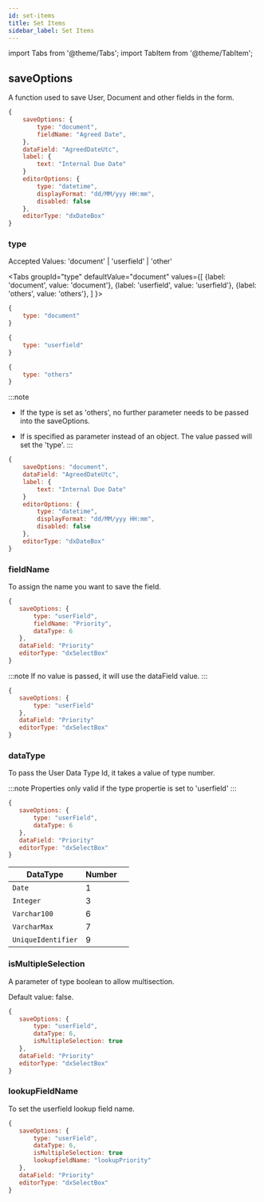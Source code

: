 ```yaml
---
id: set-items
title: Set Items
sidebar_label: Set Items
---
```


import Tabs from '@theme/Tabs';
import TabItem from '@theme/TabItem';

## saveOptions

A function used to save User, Document and other fields in the form.

```js
{
    saveOptions: {
        type: "document",
        fieldName: "Agreed Date",
    },
    dataField: "AgreedDateUtc",
    label: {
        text: "Internal Due Date"
    }
    editorOptions: {
        type: "datetime",
        displayFormat: "dd/MM/yyy HH:mm",
        disabled: false
    },
    editorType: "dxDateBox"
}
```
### type

Accepted Values: 'document' | 'userfield' | 'other'

<Tabs
  groupId="type"
  defaultValue="document"
  values={[
    {label: 'document', value: 'document'},
    {label: 'userfield', value: 'userfield'},
    {label: 'others', value: 'others'},
  ]
}>
<TabItem value="document">

```js
{
    type: "document"
}
```

</TabItem>
<TabItem value="userfield">

```js
{
    type: "userfield"
}
```

</TabItem>
<TabItem value="others">

```js
{
    type: "others"
}
```

</TabItem>

</Tabs>

:::note
 - If the type is set as 'others', no further parameter needs to be passed into the saveOptions.

 - If is specified as parameter instead of an object. The value passed will set the 'type'. 
:::

```js
{
    saveOptions: "document",
    dataField: "AgreedDateUtc",
    label: {
        text: "Internal Due Date"
    }
    editorOptions: {
        type: "datetime",
        displayFormat: "dd/MM/yyy HH:mm",
        disabled: false
    },
    editorType: "dxDateBox"
}
```

### fieldName


To assign the name you want to save the field.

```js
{
   saveOptions: {
       type: "userField",
       fieldName: "Priority",
       dataType: 6
   },
   dataField: "Priority"
   editorType: "dxSelectBox"
}
```

:::note
If no value is passed, it will use the dataField value.
:::

```js
{
   saveOptions: {
       type: "userField"
   },
   dataField: "Priority"
   editorType: "dxSelectBox"
}
```
### dataType

To pass the User Data Type Id, it takes a value of type number.

:::note
 Properties only valid if the type propertie is set to 'userfield'
:::

```js
{
   saveOptions: {
       type: "userField",
       dataType: 6
   },
   dataField: "Priority"
   editorType: "dxSelectBox"
}
```
<table className="custom-table">
    <thead> 
        <tr>
            <th>DataType</th>
            <th>Number</th>
            <th></th>
        </tr>
    </thead>
    <tbody>
        <tr className="selected">
            <td><code>Date</code></td>
            <td>1</td>
            <td></td>
        </tr>
        <tr className="selected">
            <td><code>Integer</code></td>
            <td>3</td>
            <td></td>
        </tr>
         <tr className="selected">
            <td><code>Varchar100</code></td>
            <td>6</td>
            <td></td>
        </tr>
         <tr className="selected">
            <td><code>VarcharMax</code></td>
            <td>7</td>
            <td></td>
        </tr>
         <tr className="selected">
            <td><code>UniqueIdentifier</code></td>
            <td>9</td>
            <td></td>
        </tr>
    </tbody>
</table> 

### isMultipleSelection

A parameter of type boolean to allow multisection.

Default value: false.

```js
{
   saveOptions: {
       type: "userField",
       dataType: 6,
       isMultipleSelection: true
   },
   dataField: "Priority"
   editorType: "dxSelectBox"
}
```
### lookupFieldName

To set the userfield lookup field name.

```js
{
   saveOptions: {
       type: "userField",
       dataType: 6,
       isMultipleSelection: true
       lookupfieldName: "lookupPriority"
   },
   dataField: "Priority"
   editorType: "dxSelectBox"
}
```




